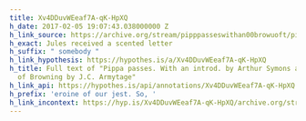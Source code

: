 ```yaml
---
title: Xv4DDuvWEeaf7A-qK-HpXQ
h_date: 2017-02-05 19:07:43.038000000 Z
h_link_source: https://archive.org/stream/pipppasseswithan00browuoft/pipppasseswithan00browuoft_djvu.txt
h_exact: Jules received a scented letter
h_suffix: " somebody "
h_link_hypothesis: https://hypothes.is/a/Xv4DDuvWEeaf7A-qK-HpXQ
h_title: Full text of "Pippa passes. With an introd. by Arthur Symons and a portrait
  of Browning by J.C. Armytage"
h_link_api: https://hypothes.is/api/annotations/Xv4DDuvWEeaf7A-qK-HpXQ
h_prefix: 'eroine of our jest. So, '
h_link_incontext: https://hyp.is/Xv4DDuvWEeaf7A-qK-HpXQ/archive.org/stream/pipppasseswithan00browuoft/pipppasseswithan00browuoft_djvu.txt
---
```


